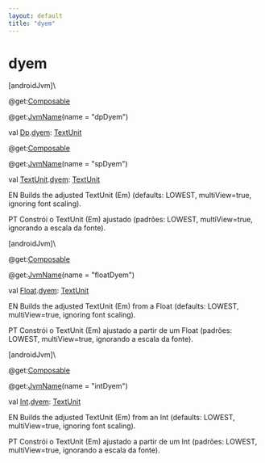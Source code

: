 ```yaml
---
layout: default
title: "dyem"
---
```


# dyem

[androidJvm]\

@get:[Composable](https://developer.android.com/reference/kotlin/androidx/compose/runtime/Composable.html)

@get:[JvmName](https://kotlinlang.org/api/core/kotlin-stdlib/kotlin.jvm/-jvm-name/index.html)(name = &quot;dpDyem&quot;)

val [Dp](https://developer.android.com/reference/kotlin/androidx/compose/ui/unit/Dp.html).[dyem](dyem.md): [TextUnit](https://developer.android.com/reference/kotlin/androidx/compose/ui/unit/TextUnit.html)

@get:[Composable](https://developer.android.com/reference/kotlin/androidx/compose/runtime/Composable.html)

@get:[JvmName](https://kotlinlang.org/api/core/kotlin-stdlib/kotlin.jvm/-jvm-name/index.html)(name = &quot;spDyem&quot;)

val [TextUnit](https://developer.android.com/reference/kotlin/androidx/compose/ui/unit/TextUnit.html).[dyem](dyem.md): [TextUnit](https://developer.android.com/reference/kotlin/androidx/compose/ui/unit/TextUnit.html)

EN Builds the adjusted TextUnit (Em) (defaults: LOWEST, multiView=true, ignoring font scaling).

PT Constrói o TextUnit (Em) ajustado (padrões: LOWEST, multiView=true, ignorando a escala da fonte).

[androidJvm]\

@get:[Composable](https://developer.android.com/reference/kotlin/androidx/compose/runtime/Composable.html)

@get:[JvmName](https://kotlinlang.org/api/core/kotlin-stdlib/kotlin.jvm/-jvm-name/index.html)(name = &quot;floatDyem&quot;)

val [Float](https://kotlinlang.org/api/core/kotlin-stdlib/kotlin/-float/index.html).[dyem](dyem.md): [TextUnit](https://developer.android.com/reference/kotlin/androidx/compose/ui/unit/TextUnit.html)

EN Builds the adjusted TextUnit (Em) from a Float (defaults: LOWEST, multiView=true, ignoring font scaling).

PT Constrói o TextUnit (Em) ajustado a partir de um Float (padrões: LOWEST, multiView=true, ignorando a escala da fonte).

[androidJvm]\

@get:[Composable](https://developer.android.com/reference/kotlin/androidx/compose/runtime/Composable.html)

@get:[JvmName](https://kotlinlang.org/api/core/kotlin-stdlib/kotlin.jvm/-jvm-name/index.html)(name = &quot;intDyem&quot;)

val [Int](https://kotlinlang.org/api/core/kotlin-stdlib/kotlin/-int/index.html).[dyem](dyem.md): [TextUnit](https://developer.android.com/reference/kotlin/androidx/compose/ui/unit/TextUnit.html)

EN Builds the adjusted TextUnit (Em) from an Int (defaults: LOWEST, multiView=true, ignoring font scaling).

PT Constrói o TextUnit (Em) ajustado a partir de um Int (padrões: LOWEST, multiView=true, ignorando a escala da fonte).